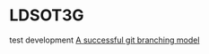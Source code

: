 LDSOT3G
=======
test development
[A successful git branching model](http://nvie.com/posts/a-successful-git-branching-model/) 
